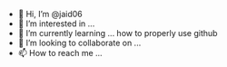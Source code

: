 - 👋 Hi, I’m @jaid06
- 👀 I’m interested in ... 
- 🌱 I’m currently learning ... how to properly use github
- 💞️ I’m looking to collaborate on ...
- 📫 How to reach me ...

<!---
jaid06/jaid06 is a ✨ special ✨ repository because its `README.md` (this file) appears on your GitHub profile.
You can click the Preview link to take a look at your changes.
--->
